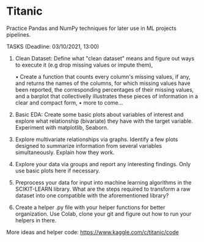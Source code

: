 # Titanic 
Practice Pandas and NumPy techniques for later use in ML projects pipelines.

TASKS (Deadline: 03/10/2021, 13:00)

1) Clean Dataset: Define what "clean dataset" means and figure out ways to execute it (e.g drop missing values or impute them),

	• Create a function that counts every column's missing values, if any, and returns the names of the columns, for which missing values have been reported, the corresponding 			percentages of their missing values, and a barplot that collectivelly illustrates these pieces of information in a clear and compact form,
	• more to come...

2) Basic EDA: Create some basic plots about variables of interest and explore what relationship (bivariate) they have with the target variable. Experiment with matplotlib, Seaborn.
3) Explore multivariate relationships via graphs. Identify a few plots designed to summarize information from several variables simultaneously. Explain how they work.
4) Explore your data via groups and report any interesting findings. Only use basic plots here if necessary.
5) Preprocess your data for input into machine learning algorithms in the SCIKIT-LEARN library. What are the steps required to transform a raw dataset into one compatible with the       aforementioned library? 
6) Create a helper .py file with your helper functions for better organization. Use Colab, clone your git and figure out how to run your helpers in there. 

More ideas and helper code: https://www.kaggle.com/c/titanic/code 
